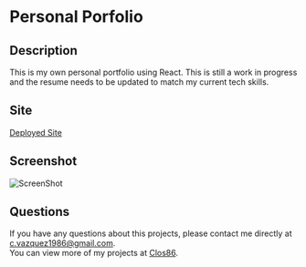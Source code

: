 # Personal Porfolio

  ## Description 
  This is my own personal portfolio using React. This is still a work in progress and the resume needs to be updated to match my current tech skills.
 
  ## Site 
  [Deployed Site](https://clos86.github.io/portfolio-react/)
  
  ## Screenshot 
  ![ScreenShot](../../assets/images/screenshot.jpg)
  
  ## Questions
  If you have any questions about this projects, please contact me directly at [c.vazquez1986@gmail.com](mailto:c.vazquez1986@gmail.com).  
  You can view more of my projects at [Clos86](https://github.com/Clos86).